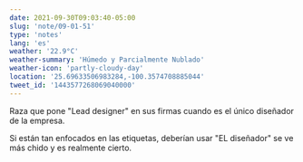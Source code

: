 ```yaml
---
date: 2021-09-30T09:03:40-05:00
slug: 'note/09-01-51'
type: 'notes'
lang: 'es'
weather: '22.9°C'
weather-summary: 'Húmedo y Parcialmente Nublado'
weather-icon: 'partly-cloudy-day'
location: '25.69633506983284,-100.3574708885044'
tweet_id: '1443577268069040000'
---
```

Raza que pone "Lead designer" en sus firmas cuando es el único diseñador de la empresa. 

Si están tan enfocados en las etiquetas, deberían usar "EL diseñador" se ve más chido y es realmente cierto.